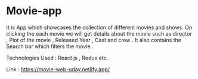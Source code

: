 
# Movie-app

It is App which showcases the collection of different movies and shows. On clicking the each movie we will get details about the movie such as director , Plot of the movie , Released Year , Cast and crew . It also contains the Search bar which filters the movie .

Technologies Used :  React js , Redux etc.

Link : https://movie-web-uday.netlify.app/
